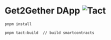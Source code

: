 # Get2Gether DApp ![Tact](https://github.com/app-get2gether/get2gether.app//actions/workflows/tact.yaml/badge.svg)

```
pnpm install
```

```
pnpm tact:build  // build smartcontracts
```
